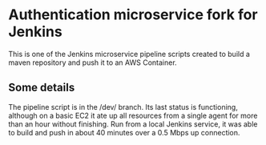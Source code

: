 # Authentication microservice fork for Jenkins

This is one of the Jenkins microservice pipeline scripts created to build a maven repository and push it to an AWS Container.

## Some details

The pipeline script is in the /dev/ branch.
Its last status is functioning, although on a basic EC2 it ate up all resources from a single agent for more than an hour without finishing.
Run from a local Jenkins service, it was able to build and push in about 40 minutes over a 0.5 Mbps up connection.

